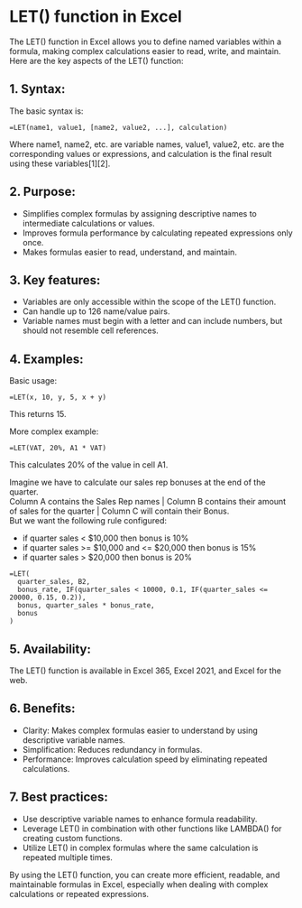 # LET() function in Excel

The LET() function in Excel allows you to define named variables within a formula, making complex calculations easier to read, write, and maintain. Here are the key aspects of the LET() function:

## 1. Syntax:
The basic syntax is:
```
=LET(name1, value1, [name2, value2, ...], calculation)
```
Where name1, name2, etc. are variable names, value1, value2, etc. are the corresponding values or expressions, and calculation is the final result using these variables[1][2].

## 2. Purpose:
- Simplifies complex formulas by assigning descriptive names to intermediate calculations or values.
- Improves formula performance by calculating repeated expressions only once.
- Makes formulas easier to read, understand, and maintain.

## 3. Key features:
- Variables are only accessible within the scope of the LET() function.
- Can handle up to 126 name/value pairs.
- Variable names must begin with a letter and can include numbers, but should not resemble cell references.

## 4. Examples:
Basic usage:
```
=LET(x, 10, y, 5, x + y)
```
This returns 15.

More complex example:
```
=LET(VAT, 20%, A1 * VAT)
```
This calculates 20% of the value in cell A1.

Imagine we have to calculate our sales rep bonuses at the end of the quarter.  
Column A contains the Sales Rep names | Column B contains their amount of sales for the quarter | Column C will contain their Bonus.  
But we want the following rule configured:
- if quarter sales < $10,000 then bonus is 10%
- if quarter sales >= $10,000 and <= $20,000 then bonus is 15%
- if quarter sales > $20,000 then bonus is 20%

```
=LET(
  quarter_sales, B2,
  bonus_rate, IF(quarter_sales < 10000, 0.1, IF(quarter_sales <= 20000, 0.15, 0.2)),
  bonus, quarter_sales * bonus_rate,
  bonus
)
```


## 5. Availability:
The LET() function is available in Excel 365, Excel 2021, and Excel for the web.

## 6. Benefits:
- Clarity: Makes complex formulas easier to understand by using descriptive variable names.
- Simplification: Reduces redundancy in formulas.
- Performance: Improves calculation speed by eliminating repeated calculations.

## 7. Best practices:
- Use descriptive variable names to enhance formula readability.
- Leverage LET() in combination with other functions like LAMBDA() for creating custom functions.
- Utilize LET() in complex formulas where the same calculation is repeated multiple times.

By using the LET() function, you can create more efficient, readable, and maintainable formulas in Excel, especially when dealing with complex calculations or repeated expressions.

